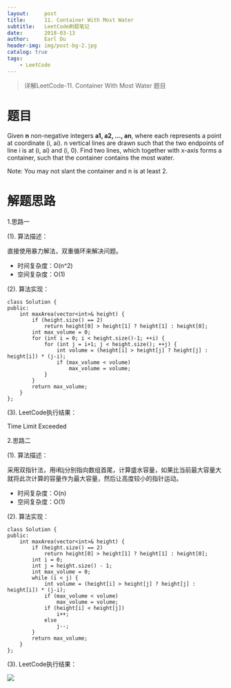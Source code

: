 ```yaml
---
layout:     post
title:      11. Container With Most Water
subtitle:   LeetCode刷题笔记
date:       2018-03-13
author:     Earl Du
header-img: img/post-bg-2.jpg
catalog: true
tags:
    - LeetCode
---
```


>详解LeetCode-11. Container With Most Water 题目

# 题目 #

Given **n** non-negative integers **a1, a2, ..., an**, where each represents a point at coordinate (i, ai). n vertical lines are drawn such that the two endpoints of line i is at (i, ai) and (i, 0). Find two lines, which together with x-axis forms a container, such that the container contains the most water.

Note: You may not slant the container and n is at least 2.

# 解题思路 #

1.思路一

(1). 算法描述：

直接使用暴力解法，双重循环来解决问题。

- 时间复杂度：O(n^2)
- 空间复杂度：O(1)

(2). 算法实现：

	class Solution {
	public:
	    int maxArea(vector<int>& height) {
	        if (height.size() == 2)
	            return height[0] > height[1] ? height[1] : height[0];
	        int max_volume = 0;
	        for (int i = 0; i < height.size()-1; ++i) {
	            for (int j = i+1; j < height.size(); ++j) {
	                int volume = (height[i] > height[j] ? height[j] : height[i]) * (j-i);
	                if (max_volume < volume)
	                    max_volume = volume;
	            }
	        }
	        return max_volume;
	    }
	};

(3). LeetCode执行结果：
	
Time Limit Exceeded

2.思路二

(1). 算法描述：

采用双指针法，用i和j分别指向数组首尾，计算盛水容量，如果比当前最大容量大就将此次计算的容量作为最大容量，然后让高度较小的指针运动。

- 时间复杂度：O(n)
- 空间复杂度：O(1)

(2). 算法实现：

	class Solution {
	public:
	    int maxArea(vector<int>& height) {
	        if (height.size() == 2)
	            return height[0] > height[1] ? height[1] : height[0];
	        int i = 0;
	        int j = height.size() - 1;
	        int max_volume = 0;
	        while (i < j) {
	            int volume = (height[i] > height[j] ? height[j] : height[i]) * (j-i);
	            if (max_volume < volume)
	                max_volume = volume;
	            if (height[i] < height[j])
	                i++;
	            else
	                j--;
	        }
	        return max_volume;
	    }
	};

(3). LeetCode执行结果：

![](https://i.imgur.com/AusD4V3.jpg)